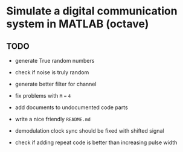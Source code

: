 # Simulate a digital communication system in MATLAB (octave)


## TODO

* generate True random numbers

* check if noise is truly random

* generate better filter for channel

* fix problems with `M` `=` `4`

* add documents to undocumented code parts

* write a nice friendly `README.md`

* demodulation clock sync should be fixed with shifted signal

* check if adding repeat code is better than increasing pulse width
